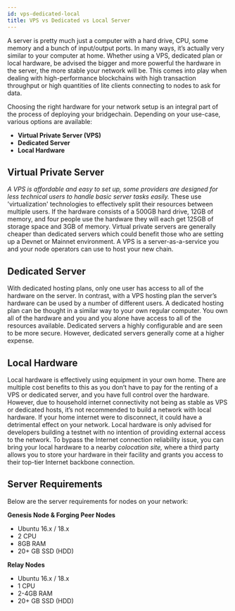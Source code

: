 ```yaml
---
id: vps-dedicated-local
title: VPS vs Dedicated vs Local Server
---
```


A server is pretty much just a computer with a hard drive, CPU, some memory and a bunch of input/output ports. In many ways, it’s actually very similar to your computer at home. Whether using a VPS, dedicated plan or local hardware, be advised the bigger and more powerful the hardware in the server, the more stable your network will be. This comes into play when dealing with high-performance blockchains with high transaction throughput or high quantities of lite clients connecting to nodes to ask for data.

Choosing the right hardware for your network setup is an integral part of the process of deploying your bridgechain. Depending on your use-case, various options are available:

* **Virtual Private Server (VPS)**
* **Dedicated Server**
* **Local Hardware**

## Virtual Private Server

*A VPS is affordable and easy to set up, some providers are designed for less technical users to handle basic server tasks easily.* These use 'virtualization' technologies to effectively split their resources between multiple users. If the hardware consists of a 500GB hard drive, 12GB of memory, and four people use the hardware they will each get 125GB of storage space and 3GB of memory. Virtual private servers are generally cheaper than dedicated servers which could benefit those who are setting up a Devnet or Mainnet environment. A VPS is a server-as-a-service you and your node operators can use to host your new chain. 

## Dedicated Server

With dedicated hosting plans, only one user has access to all of the hardware on the server. In contrast, with a VPS hosting plan the server’s hardware can be used by a number of different users. A dedicated hosting plan can be thought in a similar way to your own regular computer. You own all of the hardware and you and you alone have access to all of the resources available. Dedicated servers a highly configurable and are seen to be more secure. However, dedicated servers generally come at a higher expense.

## Local Hardware

Local hardware is effectively using equipment in your own home. There are multiple cost benefits to this as you don’t have to pay for the renting of a VPS or dedicated server, and you have full control over the hardware. However, due to household internet connectivity not being as stable as VPS or dedicated hosts, it’s not recommended to build a network with local hardware. If your home internet were to disconnect, it could have a detrimental effect on your network. Local hardware is only advised for developers building a testnet with no intention of providing external access to the network. To bypass the Internet connection reliability issue, you can bring your local hardware to a nearby *colocation site,* where a third party allows you to store your hardware in their facility and grants you access to their top-tier Internet backbone connection.

## Server Requirements

Below are the server requirements for nodes on your network:

**Genesis Node & Forging Peer Nodes**

* Ubuntu 16.x / 18.x
* 2 CPU
* 8GB RAM
* 20+ GB SSD (HDD)

**Relay Nodes**

* Ubuntu 16.x / 18.x
* 1 CPU
* 2-4GB RAM
* 20+ GB SSD (HDD)
